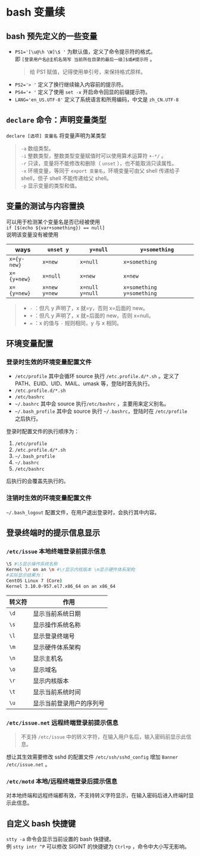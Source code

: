 # bash 变量续

## bash 预先定义的一些变量

- `PS1='[\u@\h \W]\$ '` 为默认值，定义了命令提示符的格式。  
  即 `[登录用户名@主机名简写 当前所在目录的最后一级]$或#提示符` 。
  > 给 PS1 赋值，记得使用单引号，来保持格式原样。
- `PS2='> '` 定义了换行继续输入内容前的提示符。
- `PS4='+ '` 定义了使用 `set -x` 开启命令回显的前缀提示符。
- `LANG='en_US.UTF-8'` 定义了系统语言和所用编码，中文是 `zh_CN.UTF-8`

## `declare` 命令：声明变量类型

`declare [选项] 变量名` 将变量声明为某类型

> `-a` 数组类型。  
> `-i` 整数类型，整数类型变量赋值时可以使用算术运算符 `+-*/` 。  
> `-r` 只读，变量将不能修改和删除（ `unset` ），也不能取消只读属性。  
> `-x` 环境变量，等同于 `export 变量名`，环境变量可由父 shell 传递给子 shell，但子 shell 不能传递给父 shell。  
> `-p` 显示变量的类型和值。

## 变量的测试与内容置换

可以用于检测某个变量名是否已经被使用  
`if [$(echo ${var+something}) == null]`  
说明该变量没有被使用

| ways        | `unset y`       | `y=null`          | `y=something`               |
| ----------- | --------------- | ----------------- | --------------------------- |
| `x={y-new}` | `x=new`         | `x=null`          | `x=something`               |
| `x={y+new}` | `x=null`        | `x=new`           | `x=new`                     |
| `x={y=new}` | `x=new` `y=new` | `x=null` `y=null` | `x=something` `y=something` |

> - `-` ：但凡 y 声明了，x 就=y，否则 x=后面的 new。
> - `+` ：但凡 y 声明了，x 就=后面的 new，否则 x=null。
> - `=` ：x 的值与 `-` 规则相同，y 与 x 相同。

## 环境变量配置

### 登录时生效的环境变量配置文件

- `/etc/profile` 其中会循环 source 执行 `/etc.profile.d/*.sh` 。定义了 PATH、EUID、UID、MAIL、umask 等，登陆时首先执行。
- `/etc.profile.d/*.sh`
- `/etc/bashrc`
- `~/.bashrc` 其中会 source 执行`/etc/bashrc` ，主要用来定义别名。
- `~/.bash_profile` 其中会 source 执行 `~/.bashrc`，登陆时在 `/etc/profile` 之后执行。

登录时配置文件的执行顺序为：

1. `/etc/profile`
2. `/etc.profile.d/*.sh`
3. `~/.bash_profile`
4. `~/.bashrc`
5. `/etc/bashrc`

后执行的会覆盖先执行的。

### 注销时生效的环境变量配置文件

`~/.bash_logout` 配置文件，在用户退出登录时，会执行其中内容。

## 登录终端时的提示信息显示

### `/etc/issue` 本地终端登录前提示信息

```bash
\S #\S显示操作系统名称
Kernel \r on an \m #\r显示内核版本 \m显示硬件体系架构
#实际显示结果为：
CentOS Linux 7 (Core)
Kernel 3.10.0-957.el7.x86_64 on an x86_64
```

| 转义符 | 作用                     |
| ------ | ------------------------ |
| `\d`   | 显示当前系统日期         |
| `\s`   | 显示操作系统名称         |
| `\l`   | 显示登录终端号           |
| `\m`   | 显示硬件体系架构         |
| `\n`   | 显示主机名               |
| `\o`   | 显示域名                 |
| `\r`   | 显示内核版本             |
| `\t`   | 显示当前系统时间         |
| `\u`   | 显示当前登录用户的序列号 |

### `/etc/issue.net` 远程终端登录前提示信息

> 不支持 `/etc/issue` 中的转义字符，在输入用户名后，输入密码前显示此信息。

想让其生效需要修改 sshd 的配置文件 `/etc/ssh/sshd_config` 增加 `Banner /etc/issue.net` 。

### `/etc/motd` 本地/远程终端登录后提示信息

对本地终端和远程终端都有效，不支持转义字符显示，在输入密码后进入终端时显示此信息。

## 自定义 bash 快捷键

`stty -a` 命令会显示当前设置的 bash 快捷键。  
例 `stty intr ^P` 可以修改 SIGINT 的快捷键为 `Ctrl+p` ，命令中大小写无影响。
